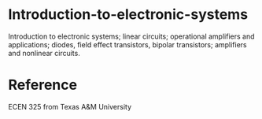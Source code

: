 # Introduction-to-electronic-systems
Introduction to electronic systems; linear circuits; operational amplifiers and applications; diodes, field effect transistors, bipolar transistors; amplifiers and nonlinear circuits.

# Reference
ECEN 325 from Texas A&M University

